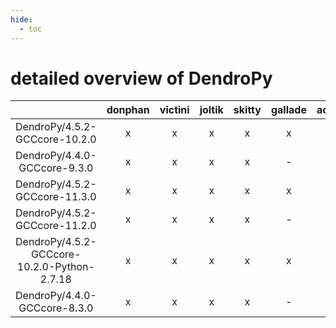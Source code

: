 ```yaml
---
hide:
  - toc
---
```


detailed overview of DendroPy
=============================

| |donphan|victini|joltik|skitty|gallade|accelgor|swalot|doduo|
| :---: | :---: | :---: | :---: | :---: | :---: | :---: | :---: | :---: |
|DendroPy/4.5.2-GCCcore-10.2.0|x|x|x|x|x|-|x|x|
|DendroPy/4.4.0-GCCcore-9.3.0|x|x|x|x|-|-|x|x|
|DendroPy/4.5.2-GCCcore-11.3.0|x|x|x|x|x|x|x|x|
|DendroPy/4.5.2-GCCcore-11.2.0|x|x|x|x|-|x|x|x|
|DendroPy/4.5.2-GCCcore-10.2.0-Python-2.7.18|x|x|x|x|x|-|x|x|
|DendroPy/4.4.0-GCCcore-8.3.0|x|x|x|x|-|-|-|x|
